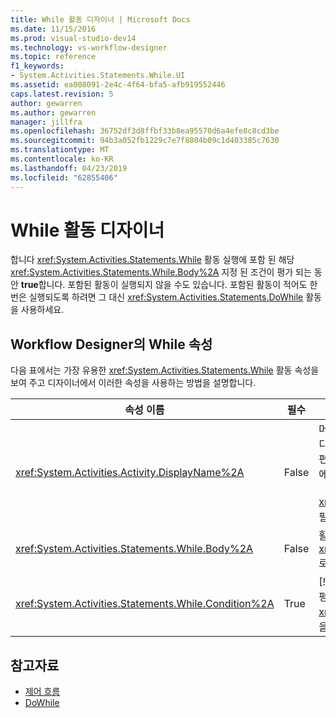 ```yaml
---
title: While 활동 디자이너 | Microsoft Docs
ms.date: 11/15/2016
ms.prod: visual-studio-dev14
ms.technology: vs-workflow-designer
ms.topic: reference
f1_keywords:
- System.Activities.Statements.While.UI
ms.assetid: ea008091-2e4c-4f64-bfa5-afb919552446
caps.latest.revision: 5
author: gewarren
ms.author: gewarren
manager: jillfra
ms.openlocfilehash: 36752df3d8ffbf33b8ea95570d6a4efe8c8cd3be
ms.sourcegitcommit: 94b3a052fb1229c7e7f8804b09c1d403385c7630
ms.translationtype: MT
ms.contentlocale: ko-KR
ms.lasthandoff: 04/23/2019
ms.locfileid: "62855406"
---
```

# <a name="while-activity-designer"></a>While 활동 디자이너

합니다 <xref:System.Activities.Statements.While> 활동 실행에 포함 된 해당 <xref:System.Activities.Statements.While.Body%2A> 지정 된 조건이 평가 되는 동안 **true**합니다. 포함된 활동이 실행되지 않을 수도 있습니다. 포함된 활동이 적어도 한 번은 실행되도록 하려면 그 대신 <xref:System.Activities.Statements.DoWhile> 활동을 사용하세요.

## <a name="while-properties-in-workflow-designer"></a>Workflow Designer의 While 속성

다음 표에서는 가장 유용한 <xref:System.Activities.Statements.While> 활동 속성을 보여 주고 디자이너에서 이러한 속성을 사용하는 방법을 설명합니다.

|속성 이름|필수|사용|
|-------------------|--------------|-----------|
|<xref:System.Activities.Activity.DisplayName%2A>|False|머리글에 <xref:System.Activities.Statements.While> 활동 디자이너의 이름을 지정합니다. 기본값은 While입니다. 값을 편집할 수 있습니다 합니다 **속성** 창 또는 활동 디자이너 머리글에서 직접.<br /><br /> <xref:System.Activities.Activity.DisplayName%2A>은 꼭 필요하지 않더라도 사용하는 것이 좋습니다.|
|<xref:System.Activities.Statements.While.Body%2A>|False|활동 실행을 포함 하는 동안 합니다 <xref:System.Activities.Statements.While.Condition%2A> 로 평가 **true**합니다.|
|<xref:System.Activities.Statements.While.Condition%2A>|True|[!INCLUDE[vbprvb](../includes/vbprvb-md.md)]의 활동을 실행할지 여부를 결정하기 위해 평가하는 <xref:System.Activities.Statements.While.Body%2A> 식을 포함합니다.|

## <a name="see-also"></a>참고자료

- [제어 흐름](../workflow-designer/control-flow-activity-designers.md)
- [DoWhile](../workflow-designer/dowhile-activity-designer.md)